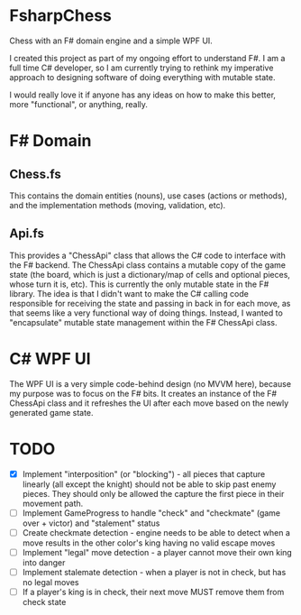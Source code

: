 # FsharpChess
Chess with an F# domain engine and a simple WPF UI.

I created this project as part of my ongoing effort to understand F#.  I am a full time C# developer, so I am currently trying to rethink my imperative approach to designing software of doing everything with mutable state. 

I would really love it if anyone has any ideas on how to make this better, more "functional", or anything, really.

# F# Domain

## Chess.fs
This contains the domain entities (nouns), use cases (actions or methods), and the implementation methods (moving, validation, etc).

## Api.fs
This provides a "ChessApi" class that allows the C# code to interface with the F# backend.  The ChessApi class contains a mutable copy of the game state (the board, which is just a dictionary/map of cells and optional pieces, whose turn it is, etc).  This is currently the only mutable state in the F# library.  The idea is that I didn't want to make the C# calling code responsible for receiving the state and passing in back in for each move, as that seems like a very functional way of doing things.  Instead, I wanted to "encapsulate" mutable state management within the F# ChessApi class. 

# C# WPF UI
The WPF UI is a very simple code-behind design (no MVVM here), because my purpose was to focus on the F# bits.
It creates an instance of the F# ChessApi class and it refreshes the UI after each move based on the newly generated game state.

# TODO
- [x] Implement "interposition" (or "blocking") - all pieces that capture linearly (all except the knight) should not be able to skip past enemy pieces.  They should only be allowed the capture the first piece in their movement path.
- [ ] Implement GameProgress to handle "check" and "checkmate" (game over + victor) and "stalement" status
- [ ] Create checkmate detection - engine needs to be able to detect when a move results in the other color's king having no valid escape moves
- [ ] Implement "legal" move detection - a player cannot move their own king into danger
- [ ] Implement stalemate detection - when a player is not in check, but has no legal moves
- [ ] If a player's king is in check, their next move MUST remove them from check state
